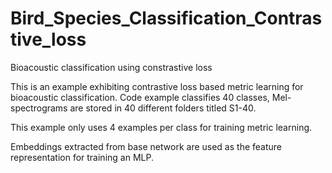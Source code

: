 # Bird_Species_Classification_Contrastive_loss
Bioacoustic classification using constrastive loss

This is an example exhibiting contrastive loss based metric learning for bioacoustic classification.
Code example classifies 40 classes, Mel-spectrograms are stored in 40 different folders titled S1-40. 

This example only uses 4 examples per class for training metric learning. 

Embeddings extracted from base network are used as the feature representation for training an MLP. 




